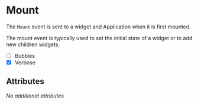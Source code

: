 # Mount

The `Mount` event is sent to a widget and Application when it is first mounted.

The mount event is typically used to set the initial state of a widget or to add new children widgets.

- [ ] Bubbles
- [x] Verbose

## Attributes

_No additional attributes_
